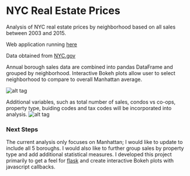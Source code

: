 # NYC Real Estate Prices
Analysis of NYC real estate prices by neighborhood based on all sales between 2003 and 2015.

Web application running [here](http://trevorwitter.herokuapp.com/realestate)

Data obtained from [NYC.gov](http://www1.nyc.gov/site/finance/taxes/property-annualized-sales-update.page)


Annual borough sales data are combined into pandas DataFrame and grouped by neighborhood. Interactive Bokeh plots allow user to select neighborhood to compare to overall Manhattan average. 

![alt tag](https://github.com/trevorwitter/NYC-Real-Estate-/blob/master/greenwich_village_graph.tiff)



Additional variables, such as total number of sales, condos vs co-ops, property type, buiding codes and tax codes will be incorporated into analysis. 
![alt tag](https://github.com/trevorwitter/NYC-Real-Estate-/blob/master/Annual_Sales_graph.tiff)

### Next Steps
The current analysis only focuses on Manhattan; I would like to update to include all 5 boroughs. I would also like to further group sales by property type and add additional statistical measures. I developed this project primarily to get a feel for [flask](http://flask.pocoo.org) and create interactive Bokeh plots with javascript callbacks. 

